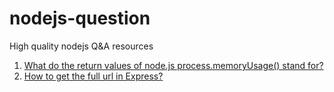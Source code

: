 # nodejs-question
High quality nodejs Q&A resources

1. [What do the return values of node.js process.memoryUsage() stand for?](https://stackoverflow.com/questions/12023359/what-do-the-return-values-of-node-js-process-memoryusage-stand-for)
2. [How to get the full url in Express?](https://stackoverflow.com/questions/10183291/how-to-get-the-full-url-in-express)
